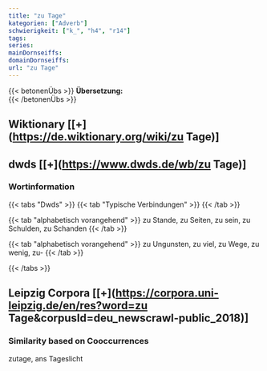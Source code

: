 ```yaml
---
title: "zu Tage"
kategorien: ["Adverb"]
schwierigkeit: ["k_", "h4", "r14"]
tags:
series:
mainDornseiffs:
domainDornseiffs:
url: "zu Tage"
---
```


{{< betonenÜbs >}}
**Übersetzung:**  
{{< /betonenÜbs >}}

## Wiktionary [[+](https://de.wiktionary.org/wiki/zu Tage)]



## dwds [[+](https://www.dwds.de/wb/zu Tage)]

### Wortinformation
{{< tabs "Dwds" >}}
{{< tab "Typische Verbindungen" >}}
{{< /tab >}}

{{< tab "alphabetisch vorangehend" >}}
zu Stande, zu Seiten, zu sein, zu Schulden, zu Schanden
{{< /tab >}}

{{< tab "alphabetisch vorangehend" >}}
zu Ungunsten, zu viel, zu Wege, zu wenig, zu-
{{< /tab >}}

{{< /tabs >}}

## Leipzig Corpora [[+](https://corpora.uni-leipzig.de/en/res?word=zu Tage&corpusId=deu_newscrawl-public_2018)]


### Similarity based on Cooccurrences
zutage, ans Tageslicht

